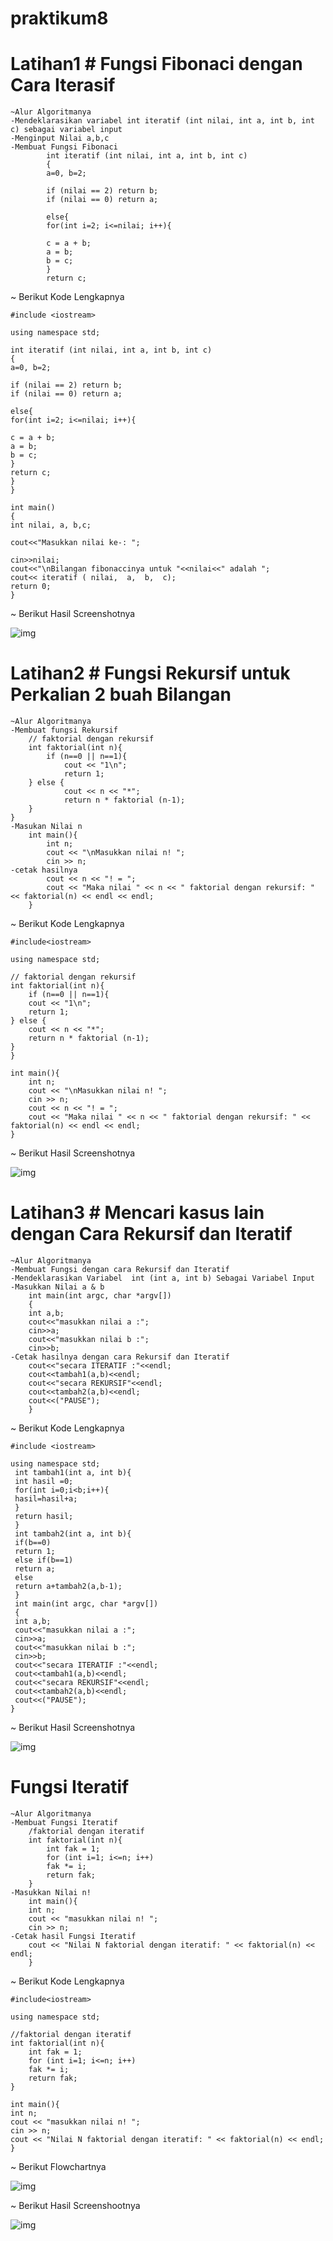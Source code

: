 # praktikum8

# Latihan1 # Fungsi Fibonaci dengan Cara Iterasif

	~Alur Algoritmanya
	-Mendeklarasikan variabel int iteratif (int nilai, int a, int b, int c) sebagai variabel input
	-Menginput Nilai a,b,c
	-Membuat Fungsi Fibonaci
			int iteratif (int nilai, int a, int b, int c)
			{
			a=0, b=2;

			if (nilai == 2) return b;
			if (nilai == 0) return a;

			else{
			for(int i=2; i<=nilai; i++){

			c = a + b;
			a = b;
			b = c;
			}
			return c;

~ Berikut Kode Lengkapnya

	#include <iostream>

	using namespace std;

	int iteratif (int nilai, int a, int b, int c)
	{
	a=0, b=2;

	if (nilai == 2) return b;
	if (nilai == 0) return a;

	else{
	for(int i=2; i<=nilai; i++){

	c = a + b;
	a = b;
	b = c;
	}
	return c;
	}
	}

	int main()
	{
	int nilai, a, b,c;

	cout<<"Masukkan nilai ke-: ";

	cin>>nilai;
	cout<<"\nBilangan fibonaccinya untuk "<<nilai<<" adalah ";
	cout<< iteratif ( nilai,  a,  b,  c);
	return 0;
	}

~ Berikut Hasil Screenshotnya

![img](https://github.com/zahira12/praktikum8/blob/master/latihan1/hasilscreenshot1.png)

# Latihan2 # Fungsi Rekursif untuk Perkalian 2 buah Bilangan

	~Alur Algoritmanya
	-Membuat fungsi Rekursif 
		// faktorial dengan rekursif
		int faktorial(int n){
		    if (n==0 || n==1){
		        cout << "1\n";
		        return 1;
	    } else {
		        cout << n << "*";
		        return n * faktorial (n-1);
	    }
	}
	-Masukan Nilai n 
		int main(){
		    int n;
		    cout << "\nMasukkan nilai n! ";
		    cin >> n;
	-cetak hasilnya
		    cout << n << "! = ";
		    cout << "Maka nilai " << n << " faktorial dengan rekursif: " << faktorial(n) << endl << endl;
 		}

~ Berikut Kode Lengkapnya

	#include<iostream>

	using namespace std;

	// faktorial dengan rekursif
	int faktorial(int n){
		if (n==0 || n==1){
		cout << "1\n";
		return 1;
	} else {
		cout << n << "*";
		return n * faktorial (n-1);
	}
	}

	int main(){
		int n;
		cout << "\nMasukkan nilai n! ";
		cin >> n;
		cout << n << "! = ";
		cout << "Maka nilai " << n << " faktorial dengan rekursif: " << faktorial(n) << endl << endl;
	}

~ Berikut Hasil Screenshotnya

![img](https://github.com/zahira12/praktikum8/blob/master/latihan2/hasilscreenshot2.png)

# Latihan3 # Mencari kasus lain dengan Cara Rekursif dan Iteratif

	~Alur Algoritmanya
	-Membuat Fungsi dengan cara Rekursif dan Iteratif
	-Mendeklarasikan Variabel  int (int a, int b) Sebagai Variabel Input
	-Masukkan Nilai a & b
		int main(int argc, char *argv[])
		{
		int a,b;
		cout<<"masukkan nilai a :";
		cin>>a;
		cout<<"masukkan nilai b :";
		cin>>b;
	-Cetak hasilnya dengan cara Rekursif dan Iteratif
		cout<<"secara ITERATIF :"<<endl;
		cout<<tambah1(a,b)<<endl;
		cout<<"secara REKURSIF"<<endl;
		cout<<tambah2(a,b)<<endl;
		cout<<("PAUSE");
		}

~ Berikut Kode Lengkapnya

	#include <iostream>

	using namespace std;
	 int tambah1(int a, int b){
	 int hasil =0;
	 for(int i=0;i<b;i++){
	 hasil=hasil+a;
	 }
	 return hasil;
	 }
	 int tambah2(int a, int b){
	 if(b==0)
	 return 1;
	 else if(b==1)
	 return a;
	 else
	 return a+tambah2(a,b-1);
	 }
	 int main(int argc, char *argv[])
	 {
	 int a,b;
	 cout<<"masukkan nilai a :";
	 cin>>a;
	 cout<<"masukkan nilai b :";
	 cin>>b;
	 cout<<"secara ITERATIF :"<<endl;
	 cout<<tambah1(a,b)<<endl;
	 cout<<"secara REKURSIF"<<endl;
	 cout<<tambah2(a,b)<<endl;
	 cout<<("PAUSE");
	}

~ Berikut Hasil Screenshotnya

![img](https://github.com/zahira12/praktikum8/blob/master/latihan3/hasilscreenshot3.png)

# Fungsi Iteratif
 
	~Alur Algoritmanya
	-Membuat Fungsi Iteratif 
		/faktorial dengan iteratif
		int faktorial(int n){
		    int fak = 1;
		    for (int i=1; i<=n; i++)
		    fak *= i;
		    return fak;
		}
	-Masukkan Nilai n!
		int main(){
		int n;
		cout << "masukkan nilai n! ";
		cin >> n;
	-Cetak hasil Fungsi Iteratif
		cout << "Nilai N faktorial dengan iteratif: " << faktorial(n) << endl;
		}

~ Berikut Kode Lengkapnya

	#include<iostream>

	using namespace std;

	//faktorial dengan iteratif
	int faktorial(int n){
	    int fak = 1;
	    for (int i=1; i<=n; i++)
	    fak *= i;
	    return fak;
	}

	int main(){
	int n;
	cout << "masukkan nilai n! ";
	cin >> n;
	cout << "Nilai N faktorial dengan iteratif: " << faktorial(n) << endl;
	}

~ Berikut Flowchartnya 

![img](https://github.com/zahira12/praktikum8/blob/master/FungsiIteratif/Flowchart.png)

~ Berikut Hasil Screenshootnya

![img](https://github.com/zahira12/praktikum8/blob/master/FungsiIteratif/Screenshot4%20Fungsi%20Iteratif.png)

